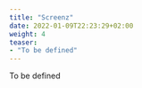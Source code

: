 ```yaml
---
title: "Screenz"
date: 2022-01-09T22:23:29+02:00
weight: 4
teaser:
- "To be defined"
---
```


To be defined
